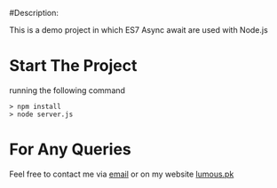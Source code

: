 #Description: 

This is a demo project in which ES7 Async await are used with Node.js 

# Start The Project

running the following command

    > npm install
    > node server.js


# For Any Queries

Feel free to contact me via [email](mailto:rohail@lumous.pk) or on my website [lumous.pk](http://lumous.pk)